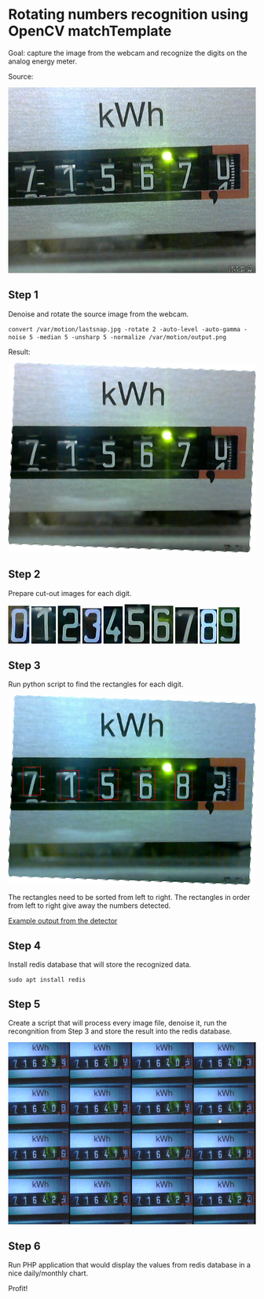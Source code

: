 # Rotating numbers recognition using OpenCV matchTemplate

Goal: capture the image from the webcam and recognize the digits on the analog energy meter.

Source:

![](docs/source.jpg)

## Step 1

Denoise and rotate the source image from the webcam.

	convert /var/motion/lastsnap.jpg -rotate 2 -auto-level -auto-gamma -noise 5 -median 5 -unsharp 5 -normalize /var/motion/output.png

Result:

![](docs/denoise.png)

## Step 2

Prepare cut-out images for each digit.

![](digits/0.png)
![](digits/1a.png)
![](digits/2.png)
![](digits/3.png)
![](digits/4.png)
![](digits/5.png)
![](digits/6a.png)
![](digits/7.png)
![](digits/8.png)
![](digits/9.png)

## Step 3

Run python script to find the rectangles for each digit.

![](docs/res.png)

The rectangles need to be sorted from left to right.
The rectangles in order from left to right give away the numbers detected.

[Example output from the detector](docs/python.txt)

## Step 4

Install redis database that will store the recognized data.

    sudo apt install redis

## Step 5

Create a script that will process every image file, denoise it, run the recongnition from Step 3 and store the result into the redis database.

![](docs/panel.png)

## Step 6

Run PHP application that would display the values from redis database in a nice daily/monthly chart.

Profit!

